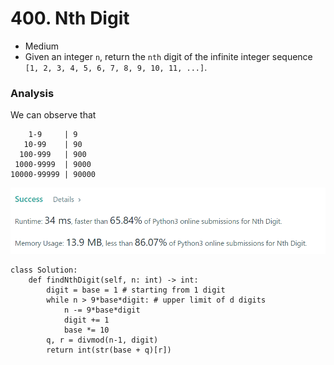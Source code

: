 # 400. Nth Digit

* Medium
* Given an integer `n`, return the `nth` digit of the infinite integer sequence `[1, 2, 3, 4, 5, 6, 7, 8, 9, 10, 11, ...]`.

### Analysis&#x20;

We can observe that&#x20;

```
    1-9     | 9
   10-99    | 90
  100-999   | 900 
 1000-9999  | 9000 
10000-99999 | 90000
```

![](<../.gitbook/assets/image (17) (1).png>)

```
class Solution:
    def findNthDigit(self, n: int) -> int:
        digit = base = 1 # starting from 1 digit
        while n > 9*base*digit: # upper limit of d digits 
            n -= 9*base*digit
            digit += 1
            base *= 10 
        q, r = divmod(n-1, digit)
        return int(str(base + q)[r])
```
